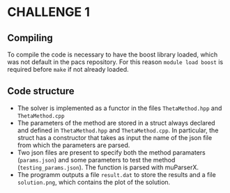 # CHALLENGE 1

## Compiling
To compile the code is necessary to have the boost library loaded, which was not default in the pacs repository. For this reason `module load boost` is required before `make` if not already loaded.

## Code structure
- The solver is implemented as a functor in the files `ThetaMethod.hpp` and `ThetaMethod.cpp`
- The parameters of the method are stored in a struct always declared and defined in `ThetaMethod.hpp` and `ThetaMethod.cpp`. In particular, the struct has a constructor that takes as input the name of the json file from which the parameters are parsed.
- Two json files are present to specify both the method paramaters (`params.json`) and some parameters to test the method (`testing_params.json`). The function is parsed with muParserX.
- The programm outputs a file `result.dat` to store the results and a file `solution.png`, which contains the plot of the solution.
